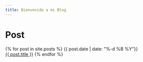 ```yaml
---
title: Bienvenido a mi Blog
---
```

<h1>Post</h1>
 <p> {% for post in site.posts %}
      {{ post.date | date: "%-d %B %Y"}}<br>
      <a href="{{ post.url }}">{{ post.title }}</a>
  {% endfor %}
 </p>
